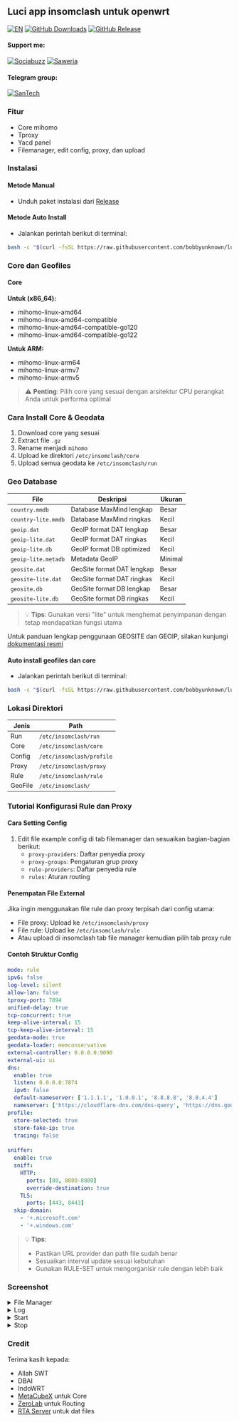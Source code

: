 ## Luci app insomclash untuk openwrt

[![EN](https://img.shields.io/badge/lang-EN-red.svg?style=for-the-badge)](README-EN.md)
[![GitHub Downloads](https://img.shields.io/github/downloads/bobbyunknown/luci-app-insomclash/total?style=for-the-badge)](https://github.com/bobbyunknown)
[![GitHub Release](https://img.shields.io/github/v/release/bobbyunknown/luci-app-insomclash?style=for-the-badge)](https://github.com/bobbyunknown/luci-app-insomclash/releases)

#### Support me:
[![Sociabuzz](https://img.shields.io/badge/Sociabuzz-1DA1F2?style=for-the-badge&logo=sociabuzz&logoColor=white)](https://sociabuzz.com/bobbyunknown/tribe)
[![Saweria](https://img.shields.io/badge/Saweria-FFA500?style=for-the-badge&logo=saweria&logoColor=white)](https://saweria.co/widgets/qr?streamKey=48ea6792454c7732924b663381c69521)


#### Telegram group:
[![SanTech](https://img.shields.io/badge/SanTech-2CA5E0?style=for-the-badge&logo=telegram&logoColor=white)](https://t.me/+TuLCASzJrVJmNzM1)


### Fitur
- Core mihomo
- Tproxy
- Yacd panel
- Filemanager, edit config, proxy, dan upload

### Instalasi

#### Metode Manual
- Unduh paket instalasi dari [Release](https://github.com/bobbyunknown/luci-app-insomclash/releases)
#### Metode Auto Install
- Jalankan perintah berikut di terminal:
```bash
bash -c "$(curl -fsSL https://raw.githubusercontent.com/bobbyunknown/luci-app-insomclash/main/install.sh)"
```
### Core dan Geofiles

#### Core

**Untuk (x86_64):**
- mihomo-linux-amd64
- mihomo-linux-amd64-compatible
- mihomo-linux-amd64-compatible-go120
- mihomo-linux-amd64-compatible-go122

**Untuk ARM:**
- mihomo-linux-arm64
- mihomo-linux-armv7
- mihomo-linux-armv5

> ⚠️ **Penting**: Pilih core yang sesuai dengan arsitektur CPU perangkat Anda untuk performa optimal

### Cara Install Core & Geodata
1. Download core yang sesuai
2. Extract file `.gz`
3. Rename menjadi `mihomo`
4. Upload ke direktori `/etc/insomclash/core`
5. Upload semua geodata ke `/etc/insomclash/run`

### Geo Database 
| File | Deskripsi | Ukuran |
|------|-----------|--------|
| `country.mmdb` | Database MaxMind lengkap | Besar |
| `country-lite.mmdb` | Database MaxMind ringkas | Kecil |
| `geoip.dat` | GeoIP format DAT lengkap | Besar |
| `geoip-lite.dat` | GeoIP format DAT ringkas | Kecil |
| `geoip-lite.db` | GeoIP format DB optimized | Kecil |
| `geoip-lite.metadb` | Metadata GeoIP | Minimal |
| `geosite.dat` | GeoSite format DAT lengkap | Besar |
| `geosite-lite.dat` | GeoSite format DAT ringkas | Kecil |
| `geosite.db` | GeoSite format DB lengkap | Besar |
| `geosite-lite.db` | GeoSite format DB ringkas | Kecil |

> 💡 **Tips**: Gunakan versi "lite" untuk menghemat penyimpanan dengan tetap mendapatkan fungsi utama

Untuk panduan lengkap penggunaan GEOSITE dan GEOIP, silakan kunjungi [dokumentasi resmi](https://github.com/bobbyunknown/luci-app-insomclash/blob/main/README-DAT.md)

#### Auto install geofiles dan core
- Jalankan perintah berikut di terminal:
```bash
bash -c "$(curl -fsSL https://raw.githubusercontent.com/bobbyunknown/luci-app-insomclash/main/install-core-geofiles.sh)"
```


### Lokasi Direktori
| Jenis | Path |
|-------|------|
| Run | `/etc/insomclash/run` |
| Core | `/etc/insomclash/core` |
| Config | `/etc/insomclash/profile` |
| Proxy | `/etc/insomclash/proxy` |
| Rule | `/etc/insomclash/rule` |
| GeoFile | `/etc/insomclash/` |

### Tutorial Konfigurasi Rule dan Proxy

#### Cara Setting Config
1. Edit file example config di tab filemanager dan sesuaikan bagian-bagian berikut:
   - `proxy-providers`: Daftar penyedia proxy
   - `proxy-groups`: Pengaturan grup proxy
   - `rule-providers`: Daftar penyedia rule
   - `rules`: Aturan routing

#### Penempatan File External
Jika ingin menggunakan file rule dan proxy terpisah dari config utama:
- File proxy: Upload ke `/etc/insomclash/proxy`
- File rule: Upload ke `/etc/insomclash/rule`
- Atau upload di insomclash tab file manager kemudian pilih tab proxy rule


#### Contoh Struktur Config
```yaml
mode: rule
ipv6: false
log-level: silent
allow-lan: false
tproxy-port: 7894
unified-delay: true
tcp-concurrent: true
keep-alive-interval: 15
tcp-keep-alive-interval: 15
geodata-mode: true
geodata-loader: memconservative
external-controller: 0.0.0.0:9090
external-ui: ui
dns:
  enable: true
  listen: 0.0.0.0:7874
  ipv6: false
  default-nameserver: ['1.1.1.1', '1.0.0.1', '8.8.8.8', '8.8.4.4']
  nameserver: ['https://cloudflare-dns.com/dns-query', 'https://dns.google/dns-query']
profile:
  store-selected: true
  store-fake-ip: true
  tracing: false

sniffer:
  enable: true
  sniff:
    HTTP:
      ports: [80, 8080-8880]
      override-destination: true
    TLS:
      ports: [443, 8443]
  skip-domain:
    - '+.microsoft.com'
    - '+.windows.com'
```

> 💡 **Tips**: 
> - Pastikan URL provider dan path file sudah benar
> - Sesuaikan interval update sesuai kebutuhan
> - Gunakan RULE-SET untuk mengorganisir rule dengan lebih baik

### Screenshot

<details>
<summary>File Manager</summary>

![File Manager](img/filemanager.png)
</details>

<details>
<summary>Log</summary>

![Log](img/log.png)
</details>

<details>
<summary>Start</summary>

![Start](img/start.png)
</details>

<details>
<summary>Stop</summary>

![Stop](img/stop.png)
</details>

### Credit
Terima kasih kepada:
- Allah SWT
- DBAI
- IndoWRT
- [MetaCubeX](https://github.com/MetaCubeX) untuk Core
- [ZeroLab](https://github.com/zerolabnet/SSClash) untuk Routing
- [RTA Server](https://github.com/rtaserver) untuk dat files





